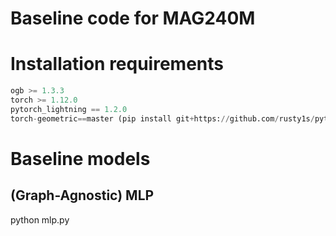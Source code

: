 # Baseline code for MAG240M

# Installation requirements
```python
ogb >= 1.3.3
torch >= 1.12.0
pytorch_lightning == 1.2.0
torch-geometric==master (pip install git+https://github.com/rusty1s/pytorch_geometric.git)
```

# Baseline models

## (Graph-Agnostic) MLP
python mlp.py
